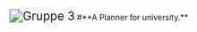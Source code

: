 <img src="https://dennisjonda.de/unip.png" alt="Gruppe 3" style="zoom:150%;" />
#**A Planner for university.**


